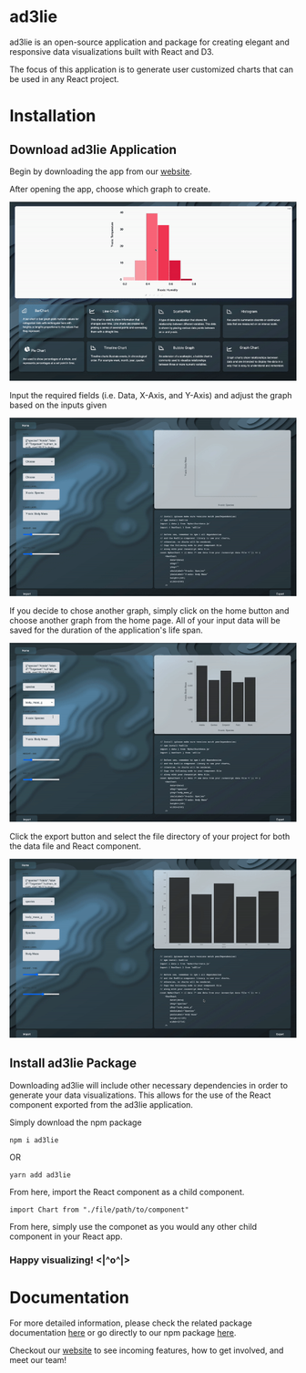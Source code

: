 # ad3lie

ad3lie is an open-source application and package for creating elegant and responsive data visualizations built with React and D3.

The focus of this application is to generate user customized charts that can be used in any React project.

# Installation

## Download ad3lie Application

Begin by downloading the app from our [website](https://ad3lie.dev/).

After opening the app, choose which graph to create.

![](choose-chart.gif)

Input the required fields (i.e. Data, X-Axis, and Y-Axis) and adjust the graph based on the inputs given

![](select-properties.gif)

If you decide to chose another graph, simply click on the home button and choose another graph from the home page. All of your input data will be saved for the duration of the application's life span.

![](axes-size.gif)

Click the export button and select the file directory of your project for both the data file and React component.

![](export.gif)

## Install ad3lie Package

Downloading ad3lie will include other necessary dependencies in order to generate your data visualizations. This allows for the use of the React component exported from the ad3lie application.

Simply download the npm package

```
npm i ad3lie
```

OR

```
yarn add ad3lie
```

From here, import the React component as a child component.

```
import Chart from "./file/path/to/component"
```

From here, simply use the componet as you would any other child component in your React app.

### Happy visualizing! <|^o^|>

# Documentation

For more detailed information, please check the related package documentation [here](https://docs.ad3lie.dev/) or go directly to our npm package [here](https://www.npmjs.com/package/ad3lie).

Checkout our [website](https://ad3lie.dev/) to see incoming features, how to get involved, and meet our team!